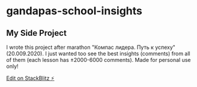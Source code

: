 # gandapas-school-insights

## My Side Project

I wrote this project after marathon "Компас лидера. Путь к успеху" (20.009.2020).
I just wanted too see the best insights (comments) from all of them (each lesson has ±2000-6000 comments).
Made for personal use only!

[Edit on StackBlitz ⚡️](https://stackblitz.com/edit/gandapas-school-insights)